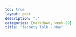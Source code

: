 ```yaml
---
toc: true
layout: post
description: "."
categories: [markdown, week-29]
title: "Techety Talk - May"
---
```


